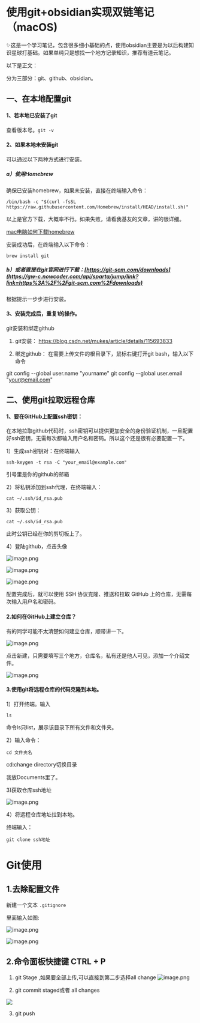 
# 使用git+obsidian实现双链笔记（macOS)

✨这是一个学习笔记，包含很多细小基础的点，使用obsidian主要是为以后构建知识星球打基础。如果单纯只是想找一个地方记录知识，推荐有道云笔记。

以下是正文：

分为三部分：git、github、obsidian。

## 一、在本地配置git

#### 1、若本地已安装了git

查看版本号。`git -v`

#### 2、如果本地未安装git

可以通过以下两种方式进行安装。

##### a）使用Homebrew

确保已安装homebrew，如果未安装，直接在终端输入命令：

`/bin/bash -c "$(curl -fsSL https://raw.githubusercontent.com/Homebrew/install/HEAD/install.sh)"`

以上是官方下载，大概率不行。如果失败，请看我基友的文章，讲的很详细。

[mac电脑如何下载homebrew](https://gw-c.nowcoder.com/api/sparta/jump/link?link=https%3A%2F%2Fblog.csdn.net%2Fa3244005396%2Farticle%2Fdetails%2F128068937)

安装成功后，在终端输入以下命令：

`brew install git`

##### b）或者直接在git官网进行下载：[https://git-scm.com/downloads](https://gw-c.nowcoder.com/api/sparta/jump/link?link=https%3A%2F%2Fgit-scm.com%2Fdownloads)

根据提示一步步进行安装。

#### 3、安装完成后，重复1的操作。

git安装和绑定github
1. git安装：
https://blog.csdn.net/mukes/article/details/115693833

2. 绑定github：
在需要上传文件的根目录下，鼠标右键打开git bash，输入以下命令

git config --global user.name "yourname"
git config --global user.email "your@email.com" 

## 二、使用git拉取远程仓库

#### 1、要在GitHub上配置ssh密钥：

在本地拉取github代码时，ssh密钥可以提供更加安全的身份验证机制，一旦配置好ssh密钥，无需每次都输入用户名和密码。所以这个还是很有必要配置一下。

1）生成ssh密钥对：在终端输入

`ssh-keygen -t rsa -C "your_email@example.com"`

引号里是你的github的邮箱

2）将私钥添加到ssh代理，在终端输入：

`cat ~/.ssh/id_rsa.pub`

3）获取公钥：

`cat ~/.ssh/id_rsa.pub`

此时公钥已经在你的剪切板上了。

4）登陆github，点击头像

![image.png](https://picgo-q1uill.oss-cn-chengdu.aliyuncs.com/img-for-typora/20250410232535593.png)


![image.png](https://picgo-q1uill.oss-cn-chengdu.aliyuncs.com/img-for-typora/20250410232612384.png)



![image.png](https://picgo-q1uill.oss-cn-chengdu.aliyuncs.com/img-for-typora/20250410232623992.png)



配置完成后，就可以使用 SSH 协议克隆、推送和拉取 GitHub 上的仓库，无需每次输入用户名和密码。

#### 2.如何在GitHub上建立仓库？

有的同学可能不太清楚如何建立仓库，顺带讲一下。

![image.png](https://picgo-q1uill.oss-cn-chengdu.aliyuncs.com/img-for-typora/20250410232639393.png)


点击新建，只需要填写三个地方，仓库名，私有还是他人可见，添加一个介绍文件。


![image.png](https://picgo-q1uill.oss-cn-chengdu.aliyuncs.com/img-for-typora/20250410232656891.png)


#### 3.使用git将远程仓库的代码克隆到本地。

1）打开终端。输入

`ls`

命令ls只list，展示该目录下所有文件和文件夹。

2）输入命令：

`cd 文件夹名`

cd:change directory切换目录

我放Documents里了。

3)获取仓库ssh地址


![image.png](https://picgo-q1uill.oss-cn-chengdu.aliyuncs.com/img-for-typora/20250410232706895.png)


4）将远程仓库地址拉到本地。

终端输入：

`git clone ssh地址`

 
# Git使用

## 1.去除配置文件

新建一个文本 `.gitignore`  

里面输入如图:

![image.png](https://picgo-q1uill.oss-cn-chengdu.aliyuncs.com/img-for-typora/20250410232716659.png)


![image.png](https://picgo-q1uill.oss-cn-chengdu.aliyuncs.com/img-for-typora/20250410232726884.png)


## 2.命令面板快捷键 CTRL + P

1. git Stage ,如果要全部上传,可以直接到第二步选择all change
![image.png](https://picgo-q1uill.oss-cn-chengdu.aliyuncs.com/img-for-typora/20250410232735223.png)

 

2. git commit staged或者 all changes

![](https://picgo-q1uill.oss-cn-chengdu.aliyuncs.com/img-for-typora/20250410232742557.png)


3. git push